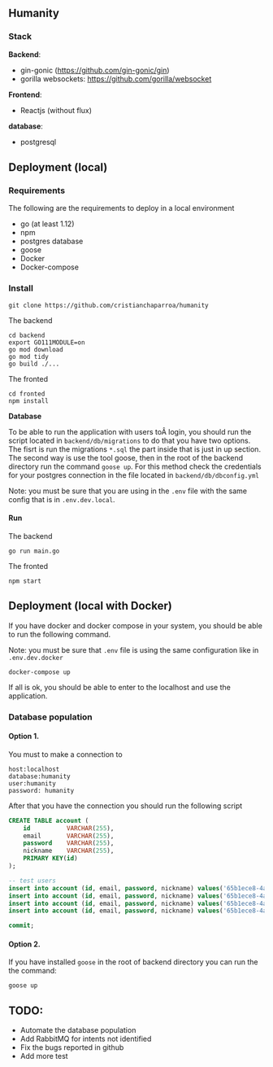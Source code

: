 ## Humanity


### Stack

**Backend**:

  - gin-gonic (https://github.com/gin-gonic/gin)
  - gorilla websockets:  https://github.com/gorilla/websocket

**Frontend**:
  - Reactjs (without flux)

**database**:
  - postgresql


## Deployment (local)

### Requirements

The following are the requirements to deploy in a local environment
  - go (at least 1.12)
  - npm
  - postgres database
  - goose
  - Docker
  - Docker-compose

### Install

```
git clone https://github.com/cristianchaparroa/humanity
```

The backend
```
cd backend
export GO111MODULE=on
go mod download
go mod tidy
go build ./...
```

The fronted

```
cd fronted
npm install
```

**Database**

To be able to run the application with  users toÂ login, you should run the script located in `backend/db/migrations` to do that you have two options. The fisrt is run the migrations `*.sql` the part inside that is just in up section. The second way is use the tool goose, then in the root of the backend directory run the command `goose up`. For this method check the credentials for your postgres connection in the file located in `backend/db/dbconfig.yml`

Note: you must be sure that you are using in the `.env` file with the same config that is in `.env.dev.local`.

#### Run

The backend
```
go run main.go
```


The fronted
```
npm start
```

## Deployment (local with Docker)

If you have docker and docker compose in your system, you should be able to run the following command.

Note: you must be sure that `.env` file is using the same configuration  like in `.env.dev.docker`
```
docker-compose up
```

If all is ok, you should be able to enter to the localhost and use the application.


### Database population


#### Option 1.

You must to make a connection to
```
host:localhost
database:humanity
user:humanity
password: humanity
```

After that you have the connection you should run the following script
```sql
CREATE TABLE account (
    id          VARCHAR(255),
    email       VARCHAR(255),
    password    VARCHAR(255),
    nickname    VARCHAR(255),
    PRIMARY KEY(id)
);

-- test users
insert into account (id, email, password, nickname) values('65b1ece8-4ab9-4be5-b433-15494faf4743','cristianchaparroa@gmail.com','12345', 'ccchaparroa');
insert into account (id, email, password, nickname) values('65b1ece8-4ab9-4be5-b433-15494faf4742','mauriciolopez@gmail.com','12345', 'mlopez');
insert into account (id, email, password, nickname) values('65b1ece8-4ab9-4be5-b433-15494faf4741','santiagocastro@gmail.com','12345', 'scastro');
insert into account (id, email, password, nickname) values('65b1ece8-4ab9-4be5-b433-15494faf4740','merwinponce@gmail.com','12345', 'mponce');

commit;
```

#### Option 2.

If you have installed `goose` in the root of backend directory you can run the the command:

```
goose up
```


## TODO:

- Automate the database population
- Add RabbitMQ for intents not identified
- Fix the bugs reported in github
- Add more test
